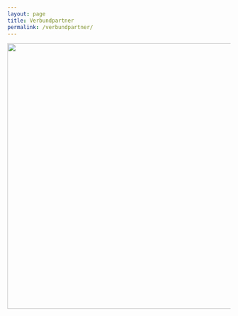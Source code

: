 ```yaml
---
layout: page
title: Verbundpartner
permalink: /verbundpartner/
---
```


<img src="[images/QUADRIGA_Logos.png]" width="600">
